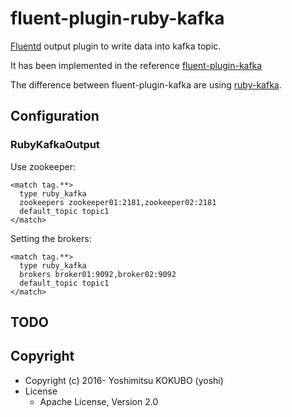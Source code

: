 # fluent-plugin-ruby-kafka

[Fluentd](http://fluentd.org/) output plugin to write data into kafka topic.

It has been implemented in the reference [fluent-plugin-kafka](https://github.com/htgc/fluent-plugin-kafka)

The difference between fluent-plugin-kafka are using [ruby-kafka](https://github.com/zendesk/ruby-kafka).

## Configuration

### RubyKafkaOutput

Use zookeeper:

    <match tag.**>
      type ruby_kafka
      zookeepers zookeeper01:2181,zookeeper02:2181
      default_topic topic1
    </match>

Setting the brokers:

    <match tag.**>
      type ruby_kafka
      brokers broker01:9092,broker02:9092
      default_topic topic1
    </match>

## TODO

## Copyright

* Copyright (c) 2016- Yoshimitsu KOKUBO (yoshi)
* License
  * Apache License, Version 2.0
